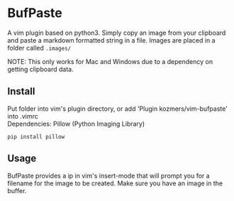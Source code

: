 # BufPaste
A vim plugin based on python3.
Simply copy an image from your clipboard and paste a markdown
formatted string in a file. Images are placed in a folder called `.images/`

NOTE: This only works for Mac and Windows due to a dependency on getting
clipboard data.

## Install
Put folder into vim's plugin directory, or add 'Plugin kozmers/vim-bufpaste' into .vimrc  
Dependencies: Pillow (Python Imaging Library)

```
pip install pillow
```

## Usage

BufPaste provides a <leader>ip in vim's insert-mode that will prompt you for a filename for the
image to be created. Make sure you have an image in the buffer.
